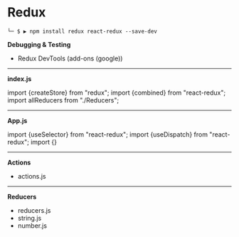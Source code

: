 # Redux

`└─ $ ▶ npm install redux react-redux --save-dev`


**Debugging & Testing**

- Redux DevTools (add-ons (google))

---

**index.js**

import {createStore} from "redux";
import {combined} from "react-redux";
import allReducers from "./Reducers";

---

**App.js**

import {useSelector} from "react-redux";
import {useDispatch} from "react-redux";
import {}

---

**Actions**

- actions.js

---

**Reducers**

- reducers.js
- string.js
- number.js

